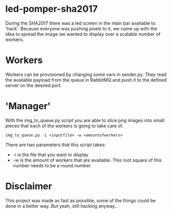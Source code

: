 # led-pomper-sha2017

During the SHA2017 there was a led screen in the main bar available to 'hack'.
Because everyone was pushing pixels to it, we came up with the idea to spread
the image we wanted to display over a scalable number of workers.

# Workers
Workers can be provisioned by changing some vars in sender.py.
They read the available payload from the queue in RabbitMQ and push it to the defined server on the desired port.

# 'Manager'
With the img_to_queue.py script you are able to slice png images into small pieces that each of the workers is going to take care of.
```
img_to_queue.py -i <inputfile> -w <amountofworkers>
```
There are two parameters that this script takes:
- -i is the file that you want to display
- -w is the amount of workers that are available. This root square of this number needs to be a round number.

# Disclaimer
This project was made as fast as possible, some of the things could be done in a better way. But yeah, still hacking anyway...



